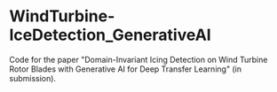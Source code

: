 # WindTurbine-IceDetection_GenerativeAI

Code for the paper "Domain-Invariant Icing Detection on Wind Turbine Rotor Blades with Generative AI for Deep Transfer Learning" (in submission).

